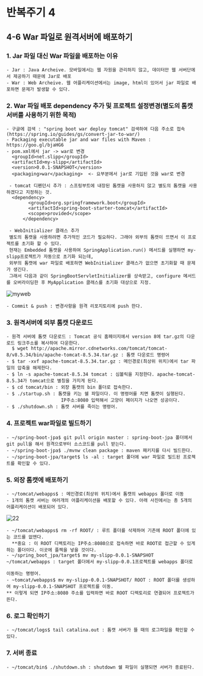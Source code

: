 # 반복주기 4

## 4-6 War 파일로 원격서버에 배포하기

### 1. Jar 파일 대신 War 파일을 배포하는 이유
    - Jar : Java Archeive. 모바일에서는 웹 자원을 관리하지 않고, 데이터만 웹 서버단에서 제공하기 때문에 Jar로 배포
    - War : Web Archeive. 웹 어플리케이션에서는 image, html이 있어서 jar 파일로 배포하면 문제가 발생할 수 있다.
    
### 2. War 파일 배포 dependency 추가 및 프로젝트 설정변경(별도의 톰캣 서버를 사용하기 위한 목적)
    - 구글에 검색 : "spring boot war deploy tomcat" 검색하여 다음 주소로 접속(https://spring.io/guides/gs/convert-jar-to-war/)
    - Packaging executable jar and war files with Maven : https://goo.gl/bjaHG6
    - pom.xml에서 jar -> war로 변경
      <groupId>net.slipp</groupId>
      <artifactId>my-slipp</artifactId>
      <version>0.0.1-SNAPSHOT</version>
      <packaging>war</packaging>  <- 요부분에서 jar로 기입된 것을 war로 변경
      
     - tomcat 디펜던시 추가 : 스프링부트에 내장된 톰캣을 사용하지 않고 별도의 톰캣을 사용하겠다고 지정하는 것.
      <dependency>
			<groupId>org.springframework.boot</groupId>
			<artifactId>spring-boot-starter-tomcat</artifactId>
			<scope>provided</scope>
		  </dependency>
      
     - WebInitializer 클래스 추가
     별도의 톰캣을 사용하려면 추가적인 코드가 필요하다. 그래야 외부의 톰캣이 뜨면서 이 프로젝트를 초기화 할 수 있다.
     현재는 Embedded 톰캣을 사용하여 SpringApplication.run() 메서드를 실행하면 my-slipp프로젝트가 자동으로 초기화 되는데, 
     외부의 톰캣에 war 파일로 배포하면 WebInitializer 클래스가 없으면 초기화할 때 문제가 생긴다.
     그래서 다음과 같이 SpringBootServletInitializer를 상속받고, configure 메서드를 오버라이딩한 후 MyApplication 클래스를 초기화 대상으로 지정.
  ![myweb](https://user-images.githubusercontent.com/26863285/46255744-2789ed80-c4dc-11e8-8144-37e47b399d94.png)
  
    - Commit & push : 변경사항을 원격 리포지토리에 push 한다.

### 3. 원격서버에 외부 톰캣 다운로드
    - 원격 서버에 톰캣 다운로드 : Tomcat 공식 홈페이지에서 version 8에 tar.gz의 다운로드 링크주소를 복사하여 다운한다.
      $ wget http://apache.mirror.cdnetworks.com/tomcat/tomcat-8/v8.5.34/bin/apache-tomcat-8.5.34.tar.gz : 톰캣 다운로드 명령어
    - $ tar -xvf apache-tomcat-8.5.34.tar.gz : 메인경로(최상위 위치)에서 tar 파일의 압축을 해제한다.
    - $ ln -s apache-tomcat-8.5.34 tomcat : 심볼릭을 지정한다. apache-tomcat-8.5.34가 tomcat으로 별칭을 가지게 된다.
    - $ cd tomcat/bin : 외장 톰캣의 bin 폴더로 접속한다.
    - $ ./startup.sh : 톰캣을 키는 쉘 파일이다. 이 명령어를 치면 톰캣이 실행된다.
                        IP주소:8080 입력해서 고양이 페이지가 나오면 성공이다.
    - $ ./shutdown.sh : 톰캣 서버를 죽이는 명령어.

### 4. 프로젝트 war파일로 빌드하기
    - ~/spring-boot-jpa$ git pull origin master : spring-boot-jpa 폴더에서 git pull을 해서 원격으로부터 소스코드를 pull 받는다.
    - ~/spring-boot-jpa$ ./mvnw clean package : maven 패키지를 다시 빌드한다.
    - ~/spring-boot-jpa/target$ ls -al : target 폴더에 war 파일로 빌드된 프로젝트를 확인할 수 있다.
    
### 5. 외장 톰캣에 배포하기
    - ~/tomcat/webapps$ : 메인경로(최상위 위치)에서 톰캣의 webapps 폴더로 이동
    - 1개의 톰캣 서버는 여러개의 어플리케이션을 배포할 수 있다. 아래 사진에서는 총 5개의 어플리케이션이 배포되어 있다.
![22](https://user-images.githubusercontent.com/26863285/46255957-0080eb00-c4df-11e8-9f1f-bb631405c2b9.png)
    
    - ~/tomcat/webapps$ rm -rf ROOT/ : 루트 폴더를 삭제하여 기존에 ROOT 폴더에 있는 코드를 없앤다.
      **중요 : 이 ROOT 디렉토리는 IP주소:8080으로 접속하면 바로 ROOT로 접근할 수 있게하는 폴더이다. 이곳에 플젝을 넣을 것이다.
    - ~/spring_boot_jpa/target$ mv my-slipp-0.0.1-SNAPSHOT ~/tomcat/webapps : target 폴더에서 my-slipp-0.0.1프로젝트를 webapps 폴더로 
                                                                               이동하는 명령어.
    - ~tomcat/webapps$ mv my-slipp-0.0.1-SNAPSHOT/ ROOT : ROOT 폴더를 생성하여 my-slipp-0.0.1-SNAPSHOT 프로젝트를 이동.
    ** 이렇게 되면 IP주소:8080 주소를 입력하면 바로 ROOT 디렉토리로 연결되어 프로젝트가 뜬다.
    

### 6. 로그 확인하기
    - ~/tomcat/logs$ tail catalina.out : 톰캣 서버가 뜰 때의 로그파일을 확인할 수 있다.

### 7. 서버 종료
    - ~/tomcat/bin$ ./shutdown.sh : shutdown 쉘 파일이 실행되면 서버가 종료된다.
    
    
    
    
    
